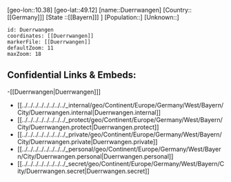 ﻿---
location: [49.12,10.38]
mapzoom: [7,12] 
mapmarker: city 
type: City
tags:
- geo/City


SpocWebEntityId: 29942
isDeleted: false
confidential: public

---
[geo-lon::10.38]
[geo-lat::49.12]
[name::Duerrwangen]
[Country::[[Germany]]]
[State ::[[Bayern]]] ]
[Population::]
[Unknown::]


```leaflet
id: Duerrwangen
coordinates: [[Duerrwangen]]
markerFile: [[Duerrwangen]]
defaultZoom: 11 
maxZoom: 18
```


## Confidential Links & Embeds: 
-[[Duerrwangen|Duerrwangen]]] 
- [[../../../../../../../../_internal/geo/Continent/Europe/Germany/West/Bayern/City/Duerrwangen.internal|Duerrwangen.internal]] 
- [[../../../../../../../../_protect/geo/Continent/Europe/Germany/West/Bayern/City/Duerrwangen.protect|Duerrwangen.protect]] 
- [[../../../../../../../../_private/geo/Continent/Europe/Germany/West/Bayern/City/Duerrwangen.private|Duerrwangen.private]] 
- [[../../../../../../../../_personal/geo/Continent/Europe/Germany/West/Bayern/City/Duerrwangen.personal|Duerrwangen.personal]] 
- [[../../../../../../../../_secret/geo/Continent/Europe/Germany/West/Bayern/City/Duerrwangen.secret|Duerrwangen.secret]] 
